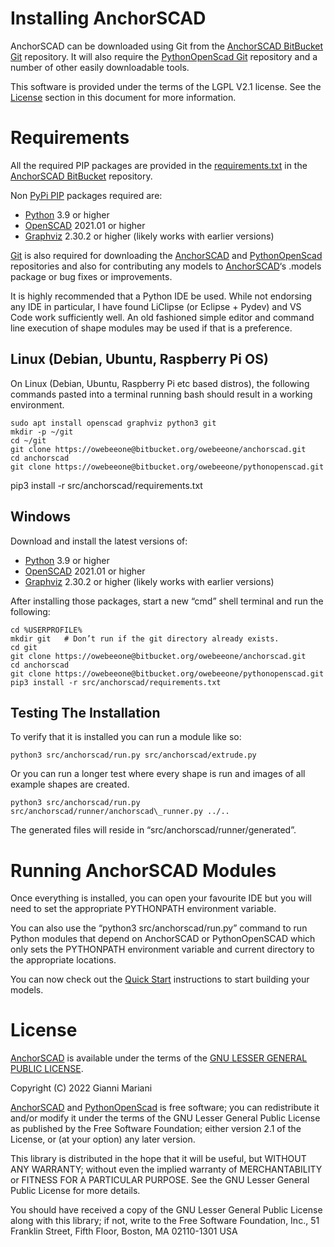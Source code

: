 ﻿# Installing AnchorSCAD

AnchorSCAD can be downloaded using Git from the [AnchorSCAD BitBucket Git](https://bitbucket.org/owebeeone/anchorscad/src/master/) repository. It will also require the [PythonOpenScad Git](https://bitbucket.org/owebeeone/pythonopenscad/src/master/) repository and a number of other easily downloadable tools.

This software is provided under the terms of the LGPL V2.1 license. See the [License](#_f2cn9t1bbfvs) section in this document for more information.
# Requirements
All the required PIP packages are provided in the [requirements.txt](https://bitbucket.org/owebeeone/anchorscad/src/dev/src/anchorscad/requirements.txt) in the [AnchorSCAD BitBucket](https://bitbucket.org/owebeeone/anchorscad/src/master/) repository.

Non [PyPi PIP](https://pypi.org/project/pip/) packages required are:

- [Python](https://www.python.org/) 3.9 or higher
- [OpenSCAD](https://openscad.org/) 2021.01 or higher
- [Graphviz](https://graphviz.org/) 2.30.2 or higher (likely works with earlier versions)

[Git](https://git-scm.com/) is also required for downloading the [AnchorSCAD](https://bitbucket.org/owebeeone/anchorscad/src/master/) and [PythonOpenScad](https://bitbucket.org/owebeeone/pythonopenscad/src/master/) repositories and also for contributing any models to [AnchorSCAD](https://bitbucket.org/owebeeone/anchorscad/src/master/)‘s .models package or bug fixes or improvements.

It is highly recommended that a Python IDE be used. While not endorsing any IDE in particular, I have found LiClipse (or Eclipse + Pydev) and VS Code work sufficiently well. An old fashioned simple editor and command line execution of shape modules may be used if that is a preference.
## Linux (Debian, Ubuntu, Raspberry Pi OS)

On Linux (Debian, Ubuntu, Raspberry Pi etc based distros), the following commands pasted  into a terminal running bash should result in a working environment.


	sudo apt install openscad graphviz python3 git
	mkdir -p ~/git
	cd ~/git
	git clone https://owebeeone@bitbucket.org/owebeeone/anchorscad.git
	cd anchorscad
	git clone https://owebeeone@bitbucket.org/owebeeone/pythonopenscad.git
 pip3 install -r src/anchorscad/requirements.txt

## Windows
Download and install the latest versions of:

- [Python](https://www.python.org/) 3.9 or higher
- [OpenSCAD](https://openscad.org/) 2021.01 or higher
- [Graphviz](https://graphviz.org/) 2.30.2 or higher (likely works with earlier versions)

After installing those packages, start a new “cmd” shell terminal and run the following:

	cd %USERPROFILE%
	mkdir git   # Don’t run if the git directory already exists.
	cd git
	git clone https://owebeeone@bitbucket.org/owebeeone/anchorscad.git
	cd anchorscad
	git clone https://owebeeone@bitbucket.org/owebeeone/pythonopenscad.git
	pip3 install -r src/anchorscad/requirements.txt
 
## Testing The Installation
To verify that it is installed you can run a module like so:


	python3 src/anchorscad/run.py src/anchorscad/extrude.py

Or you can run a longer test where every shape is run and images of all example shapes are created.

	python3 src/anchorscad/run.py src/anchorscad/runner/anchorscad\_runner.py ../..

The generated files will reside in “src/anchorscad/runner/generated”.
# Running AnchorSCAD Modules

Once everything is installed, you can open your favourite IDE but you will need to set the appropriate PYTHONPATH environment variable.

You can also use the “python3 src/anchorscad/run.py” command to run Python modules that depend on AnchorSCAD or PythonOpenSCAD which only sets the PYTHONPATH environment variable and current directory to the appropriate locations.

You can now check out the [Quick Start](https://docs.google.com/document/u/0/d/1p-qAE5oR-BQ2jcotNhv5IGMNw_UzNxbYEiZat76aUy4/edit) instructions to start building your models.

# License
[AnchorSCAD](https://bitbucket.org/owebeeone/anchorscad/src/master/) is available under the terms of the [GNU LESSER GENERAL PUBLIC LICENSE](https://www.gnu.org/licenses/old-licenses/lgpl-2.1.en.html#SEC1).

Copyright (C) 2022 Gianni Mariani

[AnchorSCAD](https://bitbucket.org/owebeeone/anchorscad/src/master/) and [PythonOpenScad](https://bitbucket.org/owebeeone/pythonopenscad/src/master/) is free software; you can redistribute it and/or modify it under the terms of the GNU Lesser General Public License as published by the Free Software Foundation; either version 2.1 of the License, or (at your option) any later version.

This library is distributed in the hope that it will be useful, but WITHOUT ANY WARRANTY; without even the implied warranty of MERCHANTABILITY or FITNESS FOR A PARTICULAR PURPOSE.  See the GNU Lesser General Public License for more details.

You should have received a copy of the GNU Lesser General Public License along with this library; if not, write to the Free Software Foundation, Inc., 51 Franklin Street, Fifth Floor, Boston, MA  02110-1301  USA

